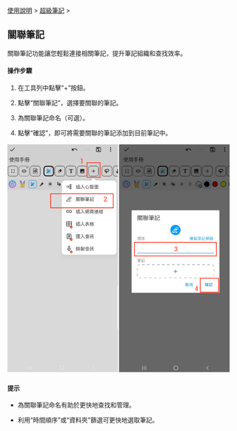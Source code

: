 [使用說明](/dragonnest/drawnote/manual/zh) > [超級筆記](/dragonnest/drawnote/manual/zh/super_note) >

關聯筆記
---

關聯筆記功能讓您輕鬆連接相關筆記，提升筆記組織和查找效率。
#### 操作步驟

1. 在工具列中點擊“+”按鈕。

2. 點擊“關聯筆記”，選擇要關聯的筆記。

3. 為關聯筆記命名（可選）。

4. 點擊“確認”，即可將需要關聯的筆記添加到目前筆記中。

![](imgs/associated_notes.png)

#### 提示

- 為關聯筆記命名有助於更快地查找和管理。


- 利用“時間順序”或“資料夾”篩選可更快地選取筆記。